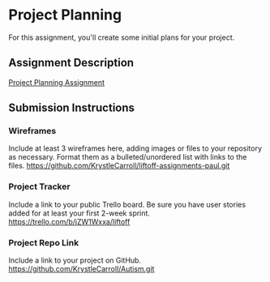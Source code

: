 # Project Planning
For this assignment, you'll create some initial plans for your project.

## Assignment Description
[Project Planning Assignment](https://education.launchcode.org/liftoff/modules/assignments/project-planning)

## Submission Instructions

### Wireframes
Include at least 3 wireframes here, adding images or files to your repository as necessary. Format them as a bulleted/unordered list with links to the files.
https://github.com/KrystleCarroll/liftoff-assignments-paul.git
### Project Tracker

Include a link to your public Trello board. Be sure you have user stories added for at least your first 2-week sprint.
https://trello.com/b/jZW1Wxxa/liftoff
### Project Repo Link

Include a link to your project on GitHub.
https://github.com/KrystleCarroll/Autism.git